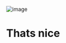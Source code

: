 ![image](https://user-images.githubusercontent.com/97653190/149298022-c43075a4-2acc-4ad8-915b-eda113e412b6.png)
# Thats nice
